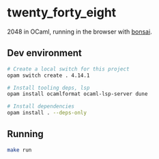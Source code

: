 # twenty_forty_eight
2048 in OCaml, running in the browser with [bonsai](https://github.com/janestreet/bonsai).

## Dev environment
```sh
# Create a local switch for this project
opam switch create . 4.14.1

# Install tooling deps, lsp
opam install ocamlformat ocaml-lsp-server dune

# Install dependencies
opam install . --deps-only
```

## Running
```sh
make run
```